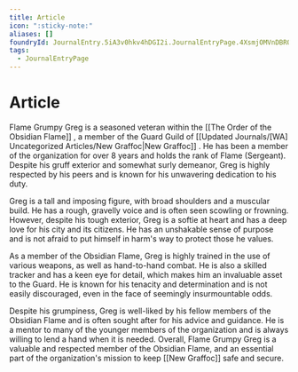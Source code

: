 ```yaml
---
title: Article
icon: ":sticky-note:"
aliases: []
foundryId: JournalEntry.5iA3v0hkv4hDGI2i.JournalEntryPage.4XsmjOMVnDBRQqqf
tags:
  - JournalEntryPage
---
```


# Article
Flame Grumpy Greg is a seasoned veteran within the [[The Order of the Obsidian Flame]] , a member of the Guard Guild of [[Updated Journals/[WA] Uncategorized Articles/New Graffoc|New Graffoc]] . He has been a member of the organization for over 8 years and holds the rank of Flame (Sergeant). Despite his gruff exterior and somewhat surly demeanor, Greg is highly respected by his peers and is known for his unwavering dedication to his duty.

Greg is a tall and imposing figure, with broad shoulders and a muscular build. He has a rough, gravelly voice and is often seen scowling or frowning. However, despite his tough exterior, Greg is a softie at heart and has a deep love for his city and its citizens. He has an unshakable sense of purpose and is not afraid to put himself in harm's way to protect those he values.

As a member of the Obsidian Flame, Greg is highly trained in the use of various weapons, as well as hand-to-hand combat. He is also a skilled tracker and has a keen eye for detail, which makes him an invaluable asset to the Guard. He is known for his tenacity and determination and is not easily discouraged, even in the face of seemingly insurmountable odds.

Despite his grumpiness, Greg is well-liked by his fellow members of the Obsidian Flame and is often sought after for his advice and guidance. He is a mentor to many of the younger members of the organization and is always willing to lend a hand when it is needed. Overall, Flame Grumpy Greg is a valuable and respected member of the Obsidian Flame, and an essential part of the organization's mission to keep [[New Graffoc]] safe and secure.